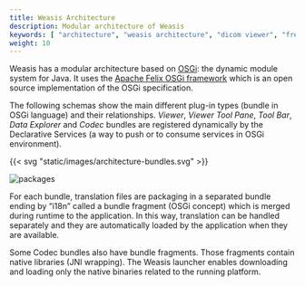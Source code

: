 ```yaml
---
title: Weasis Architecture
description: Modular architecture of Weasis
keywords: [ "architecture", "weasis architecture", "dicom viewer", "free dicom viewer", "open source dicom viewer", "weasis dicom viewer",  "multi-platform dicom viewer", "dicom", "pacs", "pacs viewer" ]
weight: 10
---
```



Weasis has a modular architecture based on <a target="_blank" href="https://www.osgi.org">OSGi</a>: the dynamic module system for Java. It uses the [Apache Felix OSGi framework](https://felix.apache.org) which is an open source implementation of the OSGi specification.

The following schemas show the main different plug-in types (bundle in OSGi language) and their relationships. *Viewer*, *Viewer Tool Pane*, *Tool Bar*, *Data Explorer* and *Codec* bundles are registered dynamically by the Declarative Services (a way to push or to consume services in OSGi environment).

{{< svg "static/images/architecture-bundles.svg" >}}

![packages](/images/architecture-packages.png?classes=border)

For each bundle, translation files are packaging in a separated bundle ending by “i18n” called a bundle fragment (OSGi concept) which is merged during runtime to the application. In this way, translation can be handled separately and they are automatically loaded by the application when they are available.

Some Codec bundles also have bundle fragments. Those fragments contain native libraries (JNI wrapping). The Weasis launcher enables downloading and loading only the native binaries related to the running platform.

